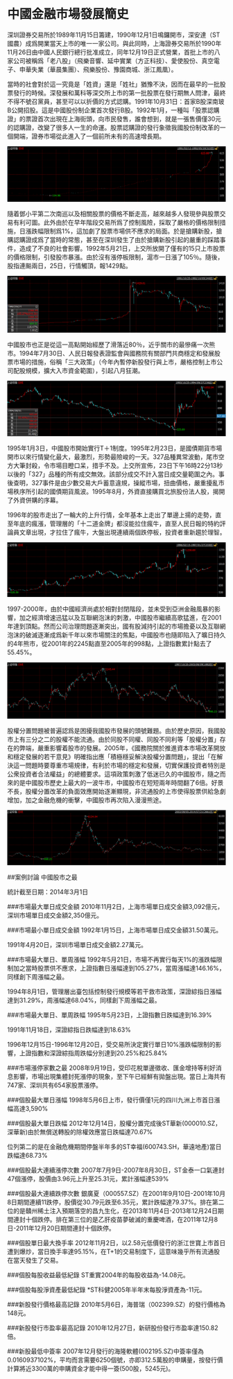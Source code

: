 # 中國金融市場發展簡史


深圳證券交易所於1989年11月15日籌建，1990年12月1日鳴鑼開市，深安達（ST國農）成爲開業當天上市的唯一一家公司。與此同時，上海證券交易所於1990年11月26日由中國人民銀行總行批准成立，同年12月19日正式營業，首批上市的八家公司被稱爲「老八股」（飛樂音響、延中實業（方正科技）、愛使股份、真空電子、申華失業（華晨集團）、飛樂股份、豫園商城、浙江鳳凰）。

當時的社會對於這一究竟是「姓資」還是「姓社」猶豫不決，因而在最早的一批股票發行的時候。深發展和萬科等深交所上市的第一批股票在發行期無人問津，最終不得不號召黨員，甚至可以以折價的方式認購。1991年10月31日：首家B股深南玻B公開招股。這是中國股份制企業首次發行B股。1992年1月，一種叫「股票認購證」的票證首次出現在上海街頭，向市民發售，誰會想到，就是一張售價僅30元的認購證，改變了很多人一生的命運。股票認購證的發行象徵我國股份制改革的一個開端，證券市場從此進入了一個前所未有的高速增長期。

![上證指數 (1990.12.19-1992.5.20)](section1-1.png)

隨着鄧小平第二次南巡以及相關股票的價格不斷走高，越來越多人發現參與股票交易有利可圖。此外由於在早年階段交易所爲了控制風險，採取了嚴格的價格限制措施，日漲跌幅限制爲1%，這加劇了股票市場供不應求的局面。於是搶購新股，搶購認購證成爲了當時的常態，甚至在深圳發生了由於搶購新股引起的嚴重的踩踏事件，造成了不良的社會影響。1992年5月21日，上交所放開了僅有的15只上市股票的價格限制，引發股市暴漲。由於沒有漲停板限制，滬市一日漲了105％。隨後，股指連飈兩日，25日，行情觸頂，報1429點。

![上證指數 (1991.10.25-1992.10.5)](section1-2.png)

中國股市也正是從這一高點開始經歷了滑落近80％，近乎關市的最慘痛一次熊市。1994年7月30日、人民日報發表證監會與國務院有關部門共商穩定和發展股票市場的措施，俗稱「三大政策」（今年內暫停新股發行與上市，嚴格控制上市公司配股規模，擴大入市資金範圍），引起八月狂潮。

![上證指數 (1993.10.25-1994.9.27)](section1-3.png)

1995年1月3日，中國股市開始實行T＋1制度。1995年2月23日，是國債期貨市場開市以來行情變化最大，最激烈，形勢最險峻的一天。327品種異常波動，尾市空方大筆封殺，令市場目瞪口呆，措手不及。上交所宣佈，23日下午16時22分13秒以後的「327」品種的所有成交無效。該部分成交不計入當日成交量範圍之內。事後查明，327事件是由少數交易大戶蓄意違規，操縱市場，扭曲價格，嚴重擾亂市場秩序所引起的國債期貨風波。1995年8月，外資直接購買北旅股份法人股，揭開了外資併購的序幕。

1996年的股市走出了一輪大的上升行情，全年基本上走出了單邊上揚的走勢，直至年底的瘋漲，管理層的「十二道金牌」都沒能拉住瘋牛，直至人民日報的特約評論員文章出現，才拉住了瘋牛，大盤出現連續兩個跌停板，投資者重新趨於理智。

![上證指數 (1996.2.15-1997.1.27)](section1-4.png)

1997-2000年，由於中國經濟尚處於相對封閉階段，並未受到亞洲金融風暴的影響，加之經濟增速迅猛以及互聯網泡沫的刺激，中國股市繼續高歌猛進，在2001年達到頂點。然而公司治理問題逐漸突出，國有股減持引起的市場擔憂以及互聯網泡沫的破滅逐漸成爲新千年以來市場關注的焦點，中國股市也隨即陷入了曠日持久的4年熊市，從2001年的2245點直至2005年的998點，上證指數累計點去了55.45%。

![上證指數 (1997.10.20-2005.8.9)](section1-5.png)

股權分置問題被普遍認爲是困擾我國股市發展的頭號難題。由於歷史原因，我國股市上有三分之二的股權不能流通。由於同股不同權、同股不同利等「股權分置」存在的弊端，嚴重影響着股市的發展。2005年，《國務院關於推進資本市場改革開放和穩定發展的若干意見》明確指出應「積極穩妥解決股權分置問題」，提出「在解決這一問題時要尊重市場規律，有利於市場的穩定和發展，切實保護投資者特別是公衆投資者合法權益」的總體要求。這項政策刺激了低迷已久的中國股市，隨之而來的是中國股市歷史上最大的一波牛市，中國股市在短短兩年時間翻了6倍。好景不長，股權分置改革的負面效應開始逐漸顯現，非流通股的上市使得股票供給急劇增加，加之金融危機的衝擊，中國股市再次陷入漫漫熊途。

![上證指數 (2003.8.5-2014.7.21)](section1-6.png)

##案例討論 中國股市之最

統計截至日期：2014年3月1日

###市場最大單日成交金額
2010年11月2日，上海市場單日成交金額3,092億元，深圳市場單日成交金額2,350億元。

###市場最小單日成交金額
1992年1月15日，上海市場單日成交金額31.50萬元。

1991年4月20日，深圳市場單日成交金額2.27萬元。

###市場最大單日、單周漲幅
1992年5月21日，市場不再實行每天1%的漲跌幅限制加之當時股票供不應求，上證指數日漲幅達到105.27%，當周漲幅達146.16%，同樣創下周漲幅之最。

1994年8月1日，管理層出臺包括控制發行規模等若干救市政策，深證綜指日漲幅達到31.29%，周漲幅達68.04%，同樣創下周漲幅之最。

###市場最大單日、單周跌幅
1995年5月23日，上證指數日跌幅達到16.39%

1991年11月18日，深證綜指日跌幅達到18.63%

1996年12月15日-1996年12月20日，受交易所決定實行單日10%漲跌幅限制的影響，上證指數和深證綜指周跌幅分別達到20.25%和25.84%

###市場漲停家數之最
2008年9月19日，受印花稅單邊徵收、匯金增持等利好消息影響，市場出現集體封死漲停的現象，至下午已經鮮有拋盤出現。當日上海共有747家、深圳共有654家股票漲停。

###個股最大單日漲幅
1998年5月6日上市，發行價僅1元的四川九洲上市首日漲幅高達3,590%

###個股最大單日跌幅
2012年12月14日，股權分置完成後ST華新(000010.SZ，深華新)由於無償送轉股的除權效應當日跌幅達70.67%

位列第二的是在金融危機期間停盤半年多的ST幸福(600743.SH，華遠地產)當日跌幅達68.73%

###個股最大連續漲停次數
2007年7月9日-2007年8月30日，ST金泰一口氣連封47個漲停，股價由3.96元上升至25.31元，累計漲幅達539%

###個股最大連續跌停次數
銀廣夏（000557.SZ）在2001年9月10日-2001年10月8日期間連續11跌停，股價從30.79元跌至6.35元，累計跌幅達79.37%。排在第二位的是贛州稀土注入預期落空的昌九生化，在2013年11月4日-2013年12月24日期間連封十個跌停。排在第三位的是乙肝疫苗夢破滅的重慶啤酒，在2011年12月8日-2011年12月20日期間連封十個跌停。

###個股單日最大換手率
2012年11月2日，以2.58元低價發行的浙江世寶上市首日遭到爆炒，當日換手率達95.15%，在T+1的交易制度下，這意味幾乎所有流通股在當天發生了交易。

###個股每股收益最低紀錄
ST重實2004年的每股收益為-14.08元。

###個股每股淨資產最低紀錄
*ST科健2005年半年末每股淨資產為-11元。

###新股發行價格最高記錄
2010年5月6日，海普瑞（002399.SZ）的發行價格為148元。

###新股發行市盈率最高記錄
2010年12月27日，新研股份發行市盈率達150.82倍。

###新股最低中簽率
2007年12月發行的海隆軟體(002195.SZ)中簽率僅為0.0160937102%，平均而言需要6250個號，亦即312.5萬股的申購量，按發行價計算將近3300萬的申購資金才能中得一簽(500股，5245元)。


